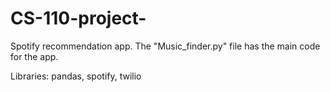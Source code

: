 # CS-110-project-
Spotify recommendation app. The "Music_finder.py" file has the main code for the app. 

Libraries: pandas, spotify, twilio
